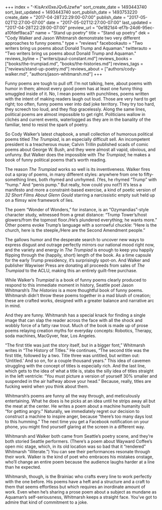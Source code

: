 +++
index = "-KisArxl0xeJQv6Jzwfw"
sort_create_date = 1493443740
sort_last_updated = 1493443740
sort_publish_date = 1493753220
create_date = "2017-04-28T22:29:00-07:00"
publish_date = "2017-05-02T12:27:00-07:00"
date = "2017-05-02T12:27:00-07:00"
last_updated = "2017-04-28T22:29:00-07:00"
preview_url = "0e1821d4-ef7b-24d6-95ec-a10fdef9aca3"
name = "Stand up poetry"
title = "Stand up poetry"
dek = "Cody Walker and Jason Whitmarsh demonstrate two very different approaches to funny poems."
type = "reviews"
facebookauto = "Two writers bring us poems about Donald Trump and Aquaman."
twitterauto = "Two writers bring us poems about Donald Trump and Aquaman."
reviews_byline = ["writers/paul-constant.md"]
reviews_books = ["books/the-trumpiad.md", "books/the-histories.md"]
reviews_tags = ["reviews/stand-up-poetry.md"]
reviews_about = ["authors/cody-walker.md", "authors/jason-whitmarsh.md"]
+++

Funny poems are tough to pull off. I’m not talking, here, about poems with humor in them; almost every good poem has at least one funny thing smuggled inside of it. No, I mean poems with punchlines, poems written with the intent of making readers laugh out loud. Those are very hard to get right; too often, funny poems veer into dad joke territory. They try too hard, they screech too loud, and they flop gracelessly. Along the same lines, political poems are almost impossible to get right. Politicians wallow in clichés and current events, waterlogged as they are in the banality of the familiar, tend to resist the spark of poetry. 

So Cody Walker’s latest chapbook, a small collection of humorous political poems titled *The Trumpiad*, is an especially difficult sell. An incompetent president is a treacherous muse; Calvin Trillin published scads of comic poems about George W. Bush, and they were almost all vapid, obvious, and unfunny. But Walker does the impossible with *The Trumpiad*; he makes a book of funny political poems that’s worth reading.

The reason *The Trumpiad* works so well is its inventiveness. Walker fires out a spray of poems, in many different styles: anywhere from one to fifty-something lines, both rhymed and unrhymed. (Yes, he rhymed “Trump” with “hump.” And “penis pump.” But really, how could you not?) It’s less a manifesto and more a constraint-based exercise, a kind of poetic version of *32 Short Films About Glenn Gould* starring a narcissistic empty suit held up on a flimsy wire framework of lies.

The poem “Wonder of Wonders,” for instance, is an “Ozymandias”-style character study, witnessed from a great distance: “Trump Tower’s/host glowers/from the topmost floor./He’s plundered everything; he wants more.” Other poems evoke Trump’s language with a sorrowful chuckle: “Here is the church, here is the steeple,/Here are the Second Amendment people.” 

The gallows humor and the desperate search to uncover new ways to express disgust and outrage perfectly mirrors our national mood right now, and the variety and energy in *The Trumpiad* is enough to keep you happily flipping through the (happily, short) length of the book. As a time capsule for the early Trump presidency, it’s surprisingly spot-on. And Walker and publisher Waywiser Press are donating all proceeds from sales of *The Trumpiad* to the ACLU, making this an entirely guilt-free purchase.

While Walker’s *Trumpiad* is a book of funny poems clearly produced to respond to this immediate moment in history, Seattle poet Jason Whitmarsh’s *The Histories* is a more thoughtful book of funny poems. Whitmarsh didn’t throw these poems together in a mad blush of creation; these are crafted works, designed with a greater balance and narrative arc in mind.

And they are funny. Whitmarsh has a special knack for finding a single image that can slap the reader across the face with all the shock and wobbly force of a fatty raw trout. Much of the book is made up of prose poems relaying creation myths for everyday concepts: Robotics, Therapy, soda machines, MacGyver, fear, Los Angeles.

“The first title was just the story itself, but in a bigger font,” Whitmarsh writes in “The History of Titles.” He continues, “The second title was the first title, followed by a two. Title three was untitled, but written out: ‘Untitled.’ And so on, for a couple thousand years.” This idea of cavemen struggling with the concept of titles is especially rich. And the last line, which gets to the idea of what a title is, stabs the silly idea of titles straight in the left ventricle: “You must picture a version of yourself 30% smaller and suspended in the air halfway above your head.” Because, really, titles are fucking weird when you think about them.

Whitmarsh’s poems are funny all the way through, and meticulously entertaining. What he does is he picks at an idea until he strips away all but the meat at the center. He writes a poem about a machine humanity built “for getting angry.” Naturally, we immediately regret our decision to construct a machine to inspire anger, because “there’s too many days lost to this humming.” The next time you get a Facebook notification on your phone, you might find yourself glaring at the screen in a different way.

Whitmarsh and Walker both came from Seattle’s poetry scene, and they’re both storied Seattle performers. (There’s a poem about Wayward Coffee’s open mic stage, which, in its old location was so bad that it “rendered” Whitmarsh “illiterate.”) You can see their performances resonate through their work. Walker is the kind of poet who embraces his mistakes onstage, who’ll change an entire poem because the audience laughs harder at a line than he expected. 

Whitmarsh, though, is the Brainiac who crafts every line to work perfectly with the one before. His poems have a heft and a structure and a craft to them that seems effortless but which requires an inordinate amount of work. Even when he’s sharing a prose poem about a subject as mundane as Aquaman’s self-seriousness, Whitmarsh keeps a straight face. You’ve got to admire that kind of commitment to a joke.
